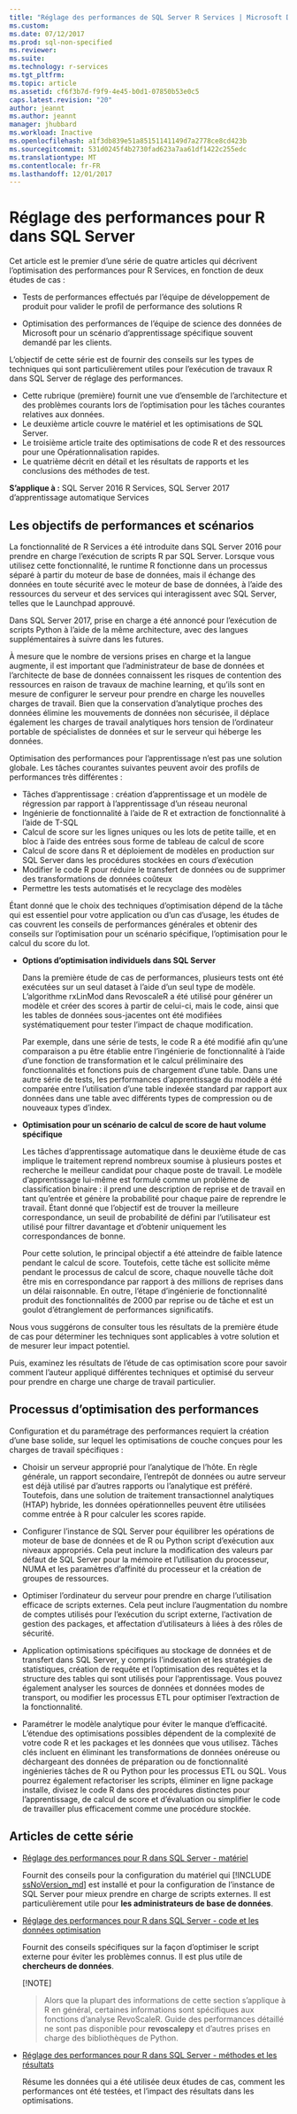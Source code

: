```yaml
---
title: "Réglage des performances de SQL Server R Services | Microsoft Docs"
ms.custom: 
ms.date: 07/12/2017
ms.prod: sql-non-specified
ms.reviewer: 
ms.suite: 
ms.technology: r-services
ms.tgt_pltfrm: 
ms.topic: article
ms.assetid: cf6f3b7d-f9f9-4e45-b0d1-07850b53e0c5
caps.latest.revision: "20"
author: jeannt
ms.author: jeannt
manager: jhubbard
ms.workload: Inactive
ms.openlocfilehash: a1f3db839e51a85151141149d7a2778ce8cd423b
ms.sourcegitcommit: 531d0245f4b2730fad623a7aa61df1422c255edc
ms.translationtype: MT
ms.contentlocale: fr-FR
ms.lasthandoff: 12/01/2017
---
```

# <a name="performance-tuning-for-r-in-sql-server"></a>Réglage des performances pour R dans SQL Server

Cet article est le premier d’une série de quatre articles qui décrivent l’optimisation des performances pour R Services, en fonction de deux études de cas :

- Tests de performances effectués par l’équipe de développement de produit pour valider le profil de performance des solutions R

- Optimisation des performances de l’équipe de science des données de Microsoft pour un scénario d’apprentissage spécifique souvent demandé par les clients.

L’objectif de cette série est de fournir des conseils sur les types de techniques qui sont particulièrement utiles pour l’exécution de travaux R dans SQL Server de réglage des performances.

+ Cette rubrique (première) fournit une vue d’ensemble de l’architecture et des problèmes courants lors de l’optimisation pour les tâches courantes relatives aux données.
+ Le deuxième article couvre le matériel et les optimisations de SQL Server.
+ Le troisième article traite des optimisations de code R et des ressources pour une Opérationnalisation rapides.
+ Le quatrième décrit en détail et les résultats de rapports et les conclusions des méthodes de test.

**S’applique à :** SQL Server 2016 R Services, SQL Server 2017 d’apprentissage automatique Services

## <a name="performance-goals-and-targeted-scenarios"></a>Les objectifs de performances et scénarios

La fonctionnalité de R Services a été introduite dans SQL Server 2016 pour prendre en charge l’exécution de scripts R par SQL Server. Lorsque vous utilisez cette fonctionnalité, le runtime R fonctionne dans un processus séparé à partir du moteur de base de données, mais il échange des données en toute sécurité avec le moteur de base de données, à l’aide des ressources du serveur et des services qui interagissent avec SQL Server, telles que le Launchpad approuvé.

Dans SQL Server 2017, prise en charge a été annoncé pour l’exécution de scripts Python à l’aide de la même architecture, avec des langues supplémentaires à suivre dans les futures.

À mesure que le nombre de versions prises en charge et la langue augmente, il est important que l’administrateur de base de données et l’architecte de base de données connaissent les risques de contention des ressources en raison de travaux de machine learning, et qu’ils sont en mesure de configurer le serveur pour prendre en charge les nouvelles charges de travail. Bien que la conservation d’analytique proches des données élimine les mouvements de données non sécurisée, il déplace également les charges de travail analytiques hors tension de l’ordinateur portable de spécialistes de données et sur le serveur qui héberge les données.

Optimisation des performances pour l’apprentissage n’est pas une solution globale. Les tâches courantes suivantes peuvent avoir des profils de performances très différentes :

- Tâches d’apprentissage : création d’apprentissage et un modèle de régression par rapport à l’apprentissage d’un réseau neuronal
- Ingénierie de fonctionnalité à l’aide de R et extraction de fonctionnalité à l’aide de T-SQL
- Calcul de score sur les lignes uniques ou les lots de petite taille, et en bloc à l’aide des entrées sous forme de tableau de calcul de score
- Calcul de score dans R et déploiement de modèles en production sur SQL Server dans les procédures stockées en cours d’exécution
- Modifier le code R pour réduire le transfert de données ou de supprimer des transformations de données coûteux
- Permettre les tests automatisés et le recyclage des modèles

Étant donné que le choix des techniques d’optimisation dépend de la tâche qui est essentiel pour votre application ou d’un cas d’usage, les études de cas couvrent les conseils de performances générales et obtenir des conseils sur l’optimisation pour un scénario spécifique, l’optimisation pour le calcul du score du lot.

+ **Options d’optimisation individuels dans SQL Server**

    Dans la première étude de cas de performances, plusieurs tests ont été exécutées sur un seul dataset à l’aide d’un seul type de modèle. L’algorithme rxLinMod dans RevoscaleR a été utilisé pour générer un modèle et créer des scores à partir de celui-ci, mais le code, ainsi que les tables de données sous-jacentes ont été modifiées systématiquement pour tester l’impact de chaque modification.

    Par exemple, dans une série de tests, le code R a été modifié afin qu’une comparaison a pu être établie entre l’ingénierie de fonctionnalité à l’aide d’une fonction de transformation et le calcul préliminaire des fonctionnalités et fonctions puis de chargement d’une table. Dans une autre série de tests, les performances d’apprentissage du modèle a été comparée entre l’utilisation d’une table indexée standard par rapport aux données dans une table avec différents types de compression ou de nouveaux types d’index.

+ **Optimisation pour un scénario de calcul de score de haut volume spécifique**

    Les tâches d’apprentissage automatique dans le deuxième étude de cas implique le traitement reprend nombreux soumise à plusieurs postes et recherche le meilleur candidat pour chaque poste de travail. Le modèle d’apprentissage lui-même est formulé comme un problème de classification binaire : il prend une description de reprise et de travail en tant qu’entrée et génère la probabilité pour chaque paire de reprendre le travail. Étant donné que l’objectif est de trouver la meilleure correspondance, un seuil de probabilité de défini par l’utilisateur est utilisé pour filtrer davantage et d’obtenir uniquement les correspondances de bonne.

    Pour cette solution, le principal objectif a été atteindre de faible latence pendant le calcul de score. Toutefois, cette tâche est sollicite même pendant le processus de calcul de score, chaque nouvelle tâche doit être mis en correspondance par rapport à des millions de reprises dans un délai raisonnable. En outre, l’étape d’ingénierie de fonctionnalité produit des fonctionnalités de 2000 par reprise ou de tâche et est un goulot d’étranglement de performances significatifs.

Nous vous suggérons de consulter tous les résultats de la première étude de cas pour déterminer les techniques sont applicables à votre solution et de mesurer leur impact potentiel.

Puis, examinez les résultats de l’étude de cas optimisation score pour savoir comment l’auteur appliqué différentes techniques et optimisé du serveur pour prendre en charge une charge de travail particulier.

## <a name="performance-optimization-process"></a>Processus d’optimisation des performances

Configuration et du paramétrage des performances requiert la création d’une base solide, sur lequel les optimisations de couche conçues pour les charges de travail spécifiques :

- Choisir un serveur approprié pour l’analytique de l’hôte. En règle générale, un rapport secondaire, l’entrepôt de données ou autre serveur est déjà utilisé par d’autres rapports ou l’analytique est préféré. Toutefois, dans une solution de traitement transactionnel analytiques (HTAP) hybride, les données opérationnelles peuvent être utilisées comme entrée à R pour calculer les scores rapide.

- Configurer l’instance de SQL Server pour équilibrer les opérations de moteur de base de données et de R ou Python script d’exécution aux niveaux appropriés. Cela peut inclure la modification des valeurs par défaut de SQL Server pour la mémoire et l’utilisation du processeur, NUMA et les paramètres d’affinité du processeur et la création de groupes de ressources.

- Optimiser l’ordinateur du serveur pour prendre en charge l’utilisation efficace de scripts externes. Cela peut inclure l’augmentation du nombre de comptes utilisés pour l’exécution du script externe, l’activation de gestion des packages, et affectation d’utilisateurs à liées à des rôles de sécurité.

- Application optimisations spécifiques au stockage de données et de transfert dans SQL Server, y compris l’indexation et les stratégies de statistiques, création de requête et l’optimisation des requêtes et la structure des tables qui sont utilisés pour l’apprentissage. Vous pouvez également analyser les sources de données et données modes de transport, ou modifier les processus ETL pour optimiser l’extraction de la fonctionnalité.

- Paramétrer le modèle analytique pour éviter le manque d’efficacité. L’étendue des optimisations possibles dépendent de la complexité de votre code R et les packages et les données que vous utilisez. Tâches clés incluent en éliminant les transformations de données onéreuse ou déchargeant des données de préparation ou de fonctionnalité ingénieries tâches de R ou Python pour les processus ETL ou SQL. Vous pourrez également refactoriser les scripts, éliminer en ligne package installe, divisez le code R dans des procédures distinctes pour l’apprentissage, de calcul de score et d’évaluation ou simplifier le code de travailler plus efficacement comme une procédure stockée.

## <a name="articles-in-this-series"></a>Articles de cette série

+ [Réglage des performances pour R dans SQL Server - matériel](..\r\sql-server-configuration-r-services.md)

    Fournit des conseils pour la configuration du matériel qui [!INCLUDE [ssNoVersion_md](..\..\includes\ssnoversion-md.md)] est installé et pour la configuration de l’instance de SQL Server pour mieux prendre en charge de scripts externes. Il est particulièrement utile pour **les administrateurs de base de données**.

+ [Réglage des performances pour R dans SQL Server - code et les données optimisation](..\r\r-and-data-optimization-r-services.md)

    Fournit des conseils spécifiques sur la façon d’optimiser le script externe pour éviter les problèmes connus. Il est plus utile de **chercheurs de données**.

    [!NOTE]
    > Alors que la plupart des informations de cette section s’applique à R en général, certaines informations sont spécifiques aux fonctions d’analyse RevoScaleR. Guide des performances détaillé ne sont pas disponible pour **revoscalepy** et d’autres prises en charge des bibliothèques de Python.

+ [Réglage des performances pour R dans SQL Server - méthodes et les résultats](..\r\performance-case-study-r-services.md)

    Résume les données qui a été utilisée deux études de cas, comment les performances ont été testées, et l’impact des résultats dans les optimisations.
